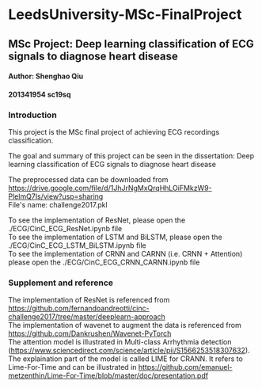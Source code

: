 # LeedsUniversity-MSc-FinalProject
## MSc Project: Deep learning classification of ECG signals to diagnose heart disease
#### Author: Shenghao Qiu
#### 201341954 sc19sq

### Introduction
This project is the MSc final project of achieving ECG recordings classification. <br>

The goal and summary of this project can be seen in the dissertation: Deep learning classification of ECG signals to diagnose heart disease <br>

The preprocessed data can be downloaded from https://drive.google.com/file/d/1JhJrNgMxQrqHhLOiFMkzW9-PlelmQ7Is/view?usp=sharing <br>
File's name: challenge2017.pkl <br>

To see the implementation of ResNet, please open the ./ECG/CinC_ECG_ResNet.ipynb file <br>
To see the implementation of LSTM and BiLSTM, please open the ./ECG/CinC_ECG_LSTM_BiLSTM.ipynb file <br>
To see the implementation of CRNN and CARNN (i.e. CRNN + Attention) please open the ./ECG/CinC_ECG_CRNN_CARNN.ipynb file <br>

### Supplement and reference
The implementation of ResNet is referenced from https://github.com/fernandoandreotti/cinc-challenge2017/tree/master/deeplearn-approach <br>
The implementation of wavenet to augment the data is referenced from https://github.com/Dankrushen/Wavenet-PyTorch <br>
The attention model is illustrated in Multi-class Arrhythmia detection (https://www.sciencedirect.com/science/article/pii/S1566253518307632). <br>
The explaination part of the model is called LIME for CRANN. It refers to Lime-For-Time and can be illustrated in https://github.com/emanuel-metzenthin/Lime-For-Time/blob/master/doc/presentation.pdf <br>
